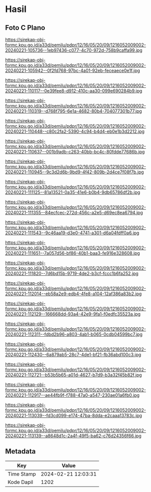 # Hasil

## Foto C Plano

https://sirekap-obj-formc.kpu.go.id/a33d/pemilu/pdpr/12/16/05/20/09/1216052009002-20240221-105736--1eb97436-c077-4c70-972d-758b9caffa99.jpg

https://sirekap-obj-formc.kpu.go.id/a33d/pemilu/pdpr/12/16/05/20/09/1216052009002-20240221-105942--0f2fd768-97bc-4a01-92eb-feceaece0e1f.jpg

https://sirekap-obj-formc.kpu.go.id/a33d/pemilu/pdpr/12/16/05/20/09/1216052009002-20240221-110117--0e39fee8-d912-410c-aa30-099e690284b9.jpg

https://sirekap-obj-formc.kpu.go.id/a33d/pemilu/pdpr/12/16/05/20/09/1216052009002-20240221-110319--d768f795-6e1a-4682-80b4-704077301b77.jpg

https://sirekap-obj-formc.kpu.go.id/a33d/pemilu/pdpr/12/16/05/20/09/1216052009002-20240221-110448--c80c2fa2-5390-4c94-b4d4-eb0e1b3d2212.jpg

https://sirekap-obj-formc.kpu.go.id/a33d/pemilu/pdpr/12/16/05/20/09/1216052009002-20240221-110637--001b9adb-c263-40bb-bc4c-80fdde77686b.jpg

https://sirekap-obj-formc.kpu.go.id/a33d/pemilu/pdpr/12/16/05/20/09/1216052009002-20240221-110945--9c3d2d6b-9bd9-4f42-809b-2d4ce7f08f7b.jpg

https://sirekap-obj-formc.kpu.go.id/a33d/pemilu/pdpr/12/16/05/20/09/1216052009002-20240221-111125--81a13521-0a35-41e6-b0b4-9db65786df2b.jpg

https://sirekap-obj-formc.kpu.go.id/a33d/pemilu/pdpr/12/16/05/20/09/1216052009002-20240221-111355--84ecfcec-272d-456c-a2e5-d69ec8ea6794.jpg

https://sirekap-obj-formc.kpu.go.id/a33d/pemilu/pdpr/12/16/05/20/09/1216052009002-20240221-111543--9c46aa19-d3e0-4741-a301-d6a04fdff0a6.jpg

https://sirekap-obj-formc.kpu.go.id/a33d/pemilu/pdpr/12/16/05/20/09/1216052009002-20240221-111651--7a057d56-bf86-40b1-baa3-fe916e328608.jpg

https://sirekap-obj-formc.kpu.go.id/a33d/pemilu/pdpr/12/16/05/20/09/1216052009002-20240221-111820--7d6bd15b-9719-4de2-b3cf-fccc1b6fa252.jpg

https://sirekap-obj-formc.kpu.go.id/a33d/pemilu/pdpr/12/16/05/20/09/1216052009002-20240221-112014--eb58a2e9-edb4-4fe8-a104-12af386a83b2.jpg

https://sirekap-obj-formc.kpu.go.id/a33d/pemilu/pdpr/12/16/05/20/09/1216052009002-20240221-112129--166668dd-93a4-42e9-9fa1-f0edfc35523a.jpg

https://sirekap-obj-formc.kpu.go.id/a33d/pemilu/pdpr/12/16/05/20/09/1216052009002-20240221-112311--fdbd2b96-a803-4ab1-b065-0cdb04599bc7.jpg

https://sirekap-obj-formc.kpu.go.id/a33d/pemilu/pdpr/12/16/05/20/09/1216052009002-20240221-112430--6a879ab5-28c7-4de1-bf21-fb36abd100c3.jpg

https://sirekap-obj-formc.kpu.go.id/a33d/pemilu/pdpr/12/16/05/20/09/1216052009002-20240221-112721--b53b5b65-a01d-4627-b7d9-b3a32f45b82f.jpg

https://sirekap-obj-formc.kpu.go.id/a33d/pemilu/pdpr/12/16/05/20/09/1216052009002-20240221-112917--ae44fb9f-f788-47a0-a547-230ae01a6fb0.jpg

https://sirekap-obj-formc.kpu.go.id/a33d/pemilu/pdpr/12/16/05/20/09/1216052009002-20240221-113039--fd3cd099-e174-47ba-8dda-e2caaa13783c.jpg

https://sirekap-obj-formc.kpu.go.id/a33d/pemilu/pdpr/12/16/05/20/09/1216052009002-20240221-113139--a8648d1c-2a4f-49f5-ba62-c76d24356f66.jpg


## Metadata

| Key        | Value               |
| ---------- | ------------------- |
| Time Stamp | 2024-02-21 12:03:31 |
| Kode Dapil | 1202                |



